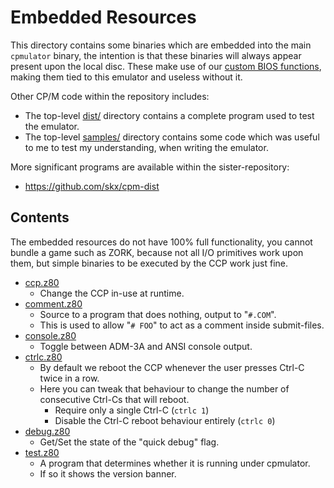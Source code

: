 # Embedded Resources

This directory contains some binaries which are embedded into the main `cpmulator` binary, the intention is that these binaries will always
appear present upon the local disc.  These make use of our [custom BIOS functions](../EXTENSIONS.md), making them tied to this emulator and useless without it.

Other CP/M code within the repository includes:

* The top-level [dist/](../dist) directory contains a complete program used to test the emulator.
* The top-level [samples/](../samples/) directory contains some code which was useful to me to test my understanding, when writing the emulator.

More significant programs are available within the sister-repository:

* https://github.com/skx/cpm-dist



## Contents

The embedded resources do not have 100% full functionality, you cannot bundle a game such as ZORK, because not all I/O primitives work upon them, but simple binaries to be executed by the CCP work just fine.


* [ccp.z80](ccp.z80)
  * Change the CCP in-use at runtime.
* [comment.z80](comment.z80)
  * Source to a program that does nothing, output to "`#.COM`".
  * This is used to allow "`# FOO`" to act as a comment inside submit-files.
* [console.z80](console.z80)
  * Toggle between ADM-3A and ANSI console output.
* [ctrlc.z80](ctrlc.z80)
  * By default we reboot the CCP whenever the user presses Ctrl-C twice in a row.
  * Here you can tweak that behaviour to change the number of consecutive Ctrl-Cs that will reboot.
    * Require only a single Ctrl-C (`ctrlc 1`)
    * Disable the Ctrl-C reboot behaviour entirely (`ctrlc 0`)
* [debug.z80](debug.z80)
  * Get/Set the state of the "quick debug" flag.
* [test.z80](test.z80)
  * A program that determines whether it is running under cpmulator.
  * If so it shows the version banner.
